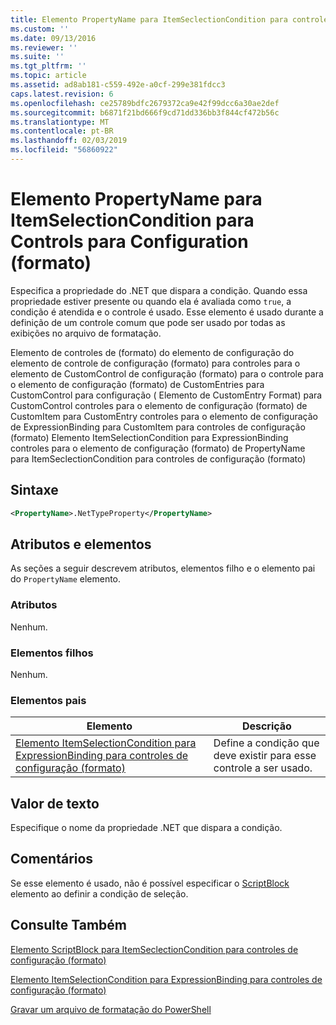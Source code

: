 ```yaml
---
title: Elemento PropertyName para ItemSeclectionCondition para controles de configuração (formato) | Microsoft Docs
ms.custom: ''
ms.date: 09/13/2016
ms.reviewer: ''
ms.suite: ''
ms.tgt_pltfrm: ''
ms.topic: article
ms.assetid: ad8ab181-c559-492e-a0cf-299e381fdcc3
caps.latest.revision: 6
ms.openlocfilehash: ce25789bdfc2679372ca9e42f99dcc6a30ae2def
ms.sourcegitcommit: b6871f21bd666f9cd71dd336bb3f844cf472b56c
ms.translationtype: MT
ms.contentlocale: pt-BR
ms.lasthandoff: 02/03/2019
ms.locfileid: "56860922"
---
```

# <a name="propertyname-element-for-itemseclectioncondition-for-controls-for-configuration-format"></a>Elemento PropertyName para ItemSelectionCondition para Controls para Configuration (formato)

Especifica a propriedade do .NET que dispara a condição. Quando essa propriedade estiver presente ou quando ela é avaliada como `true`, a condição é atendida e o controle é usado. Esse elemento é usado durante a definição de um controle comum que pode ser usado por todas as exibições no arquivo de formatação.

Elemento de controles de (formato) do elemento de configuração do elemento de controle de configuração (formato) para controles para o elemento de CustomControl de configuração (formato) para o controle para o elemento de configuração (formato) de CustomEntries para CustomControl para configuração ( Elemento de CustomEntry Format) para CustomControl controles para o elemento de configuração (formato) de CustomItem para CustomEntry controles para o elemento de configuração de ExpressionBinding para CustomItem para controles de configuração (formato) Elemento ItemSelectionCondition para ExpressionBinding controles para o elemento de configuração (formato) de PropertyName para ItemSeclectionCondition para controles de configuração (formato)

## <a name="syntax"></a>Sintaxe

```xml
<PropertyName>.NetTypeProperty</PropertyName>
```

## <a name="attributes-and-elements"></a>Atributos e elementos

As seções a seguir descrevem atributos, elementos filho e o elemento pai do `PropertyName` elemento.

### <a name="attributes"></a>Atributos

Nenhum.

### <a name="child-elements"></a>Elementos filhos

Nenhum.

### <a name="parent-elements"></a>Elementos pais

|Elemento|Descrição|
|-------------|-----------------|
|[Elemento ItemSelectionCondition para ExpressionBinding para controles de configuração (formato)](./itemselectioncondition-element-for-expressionbinding-for-controls-for-configuration-format.md)|Define a condição que deve existir para esse controle a ser usado.|

## <a name="text-value"></a>Valor de texto

Especifique o nome da propriedade .NET que dispara a condição.

## <a name="remarks"></a>Comentários

Se esse elemento é usado, não é possível especificar o [ScriptBlock](./scriptblock-element-for-itemseclectioncondition-for-controls-for-configuration-format.md) elemento ao definir a condição de seleção.

## <a name="see-also"></a>Consulte Também

[Elemento ScriptBlock para ItemSeclectionCondition para controles de configuração (formato)](./scriptblock-element-for-itemseclectioncondition-for-controls-for-configuration-format.md)

[Elemento ItemSelectionCondition para ExpressionBinding para controles de configuração (formato)](./itemselectioncondition-element-for-expressionbinding-for-controls-for-configuration-format.md)

[Gravar um arquivo de formatação do PowerShell](./writing-a-powershell-formatting-file.md)
